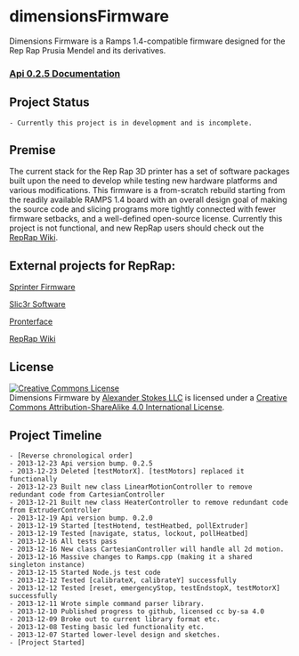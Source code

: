 dimensionsFirmware
==================

Dimensions Firmware is a Ramps 1.4-compatible firmware designed for the Rep Rap Prusia Mendel and its derivatives.

### [Api 0.2.5 Documentation](https://github.com/stokes-forit/dimensionsFirmware/wiki/API-0.2.5)

## Project Status

    - Currently this project is in development and is incomplete.

## Premise
The current stack for the Rep Rap 3D printer has a set of software packages built upon
the need to develop while testing new hardware platforms and various modifications. This
firmware is a from-scratch rebuild starting from the readily available RAMPS 1.4 board
with an overall design goal of making the source code and slicing programs more tightly
connected with fewer firmware setbacks, and a well-defined open-source license. Currently
this project is not functional, and new RepRap users should check out the [RepRap Wiki](http://reprap.org/wiki/Main_Page).

## External projects for RepRap:
[Sprinter Firmware](https://github.com/kliment/Sprinter)

[Slic3r Software](http://slic3r.org/)

[Pronterface](https://github.com/kliment/Printrun)

[RepRap Wiki](http://reprap.org/wiki/Main_Page)

## License

<a rel="license" href="http://creativecommons.org/licenses/by-sa/4.0/"><img alt="Creative Commons License" style="border-width:0" src="http://i.creativecommons.org/l/by-sa/4.0/88x31.png" /></a><br /><span xmlns:dct="http://purl.org/dc/terms/" property="dct:title">Dimensions Firmware</span> by <a xmlns:cc="http://creativecommons.org/ns#" href="https://github.com/stokes-forit/dimensionsFirmware" property="cc:attributionName" rel="cc:attributionURL">Alexander Stokes LLC</a> is licensed under a <a rel="license" href="http://creativecommons.org/licenses/by-sa/4.0/">Creative Commons Attribution-ShareAlike 4.0 International License</a>.

## Project Timeline
    - [Reverse chronological order]
    - 2013-12-23 Api version bump. 0.2.5
    - 2013-12-23 Deleted [testMotorX]. [testMotors] replaced it functionally
    - 2013-12-23 Built new class LinearMotionController to remove redundant code from CartesianController
    - 2013-12-21 Built new class HeaterController to remove redundant code from ExtruderController
    - 2013-12-19 Api version bump. 0.2.0
    - 2013-12-19 Started [testHotend, testHeatbed, pollExtruder]
    - 2013-12-19 Tested [navigate, status, lockout, pollHeatbed]
    - 2013-12-16 All tests pass
    - 2013-12-16 New class CartesianController will handle all 2d motion.
    - 2013-12-16 Massive changes to Ramps.cpp (making it a shared singleton instance)
    - 2013-12-15 Started Node.js test code
    - 2013-12-12 Tested [calibrateX, calibrateY] successfully
    - 2013-12-12 Tested [reset, emergencyStop, testEndstopX, testMotorX] successfully
    - 2013-12-11 Wrote simple command parser library.
    - 2013-12-10 Published progress to github, licensed cc by-sa 4.0
    - 2013-12-09 Broke out to current library format etc.
    - 2013-12-08 Testing basic led functionality etc.
	- 2013-12-07 Started lower-level design and sketches.
	- [Project Started]

